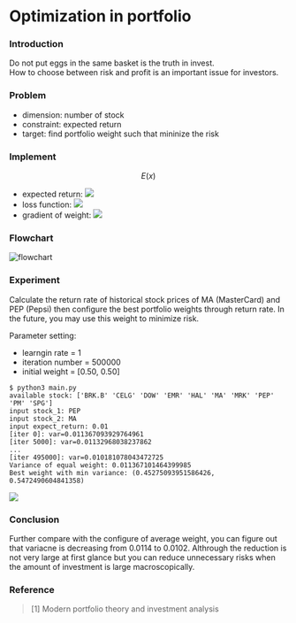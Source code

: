 # Optimization in portfolio

### Introduction
Do not put eggs in the same basket is the truth in invest.<br>
How to choose between risk and profit is an important issue for investors.

### Problem
* dimension: number of stock
* constraint: expected return
* target: find portfolio weight such that mininize the risk

### Implement
$$ E(x) $$
* expected return: ![](https://i.imgur.com/vB9RAh8.png)
* loss function: ![](https://i.imgur.com/qww1DCY.png)
* gradient of weight: ![](https://i.imgur.com/vLBjiXM.png)

### Flowchart
![flowchart](https://i.imgur.com/1Bx2utG.jpg)

### Experiment
Calculate the return rate of historical stock prices of MA (MasterCard) and PEP (Pepsi) then configure the best portfolio weights through return rate. In the future, you may use this weight to minimize risk. 

Parameter setting: 
* learngin rate = 1
* iteration number = 500000
* initial weight = [0.50, 0.50]
```
$ python3 main.py
available stock: ['BRK.B' 'CELG' 'DOW' 'EMR' 'HAL' 'MA' 'MRK' 'PEP' 'PM' 'SPG']
input stock_1: PEP
input stock_2: MA
input expect_return: 0.01
[iter 0]: var=0.011367093929764961
[iter 5000]: var=0.01132968038237862
...
[iter 495000]: var=0.010181078043472725
Variance of equal weight: 0.011367101464399985
Best weight with min variance: (0.45275093951586426, 0.5472490604841358)
```
![](https://i.imgur.com/wvIWcQa.png)

### Conclusion
Further compare with the configure of average weight, you can figure out that variacne is decreasing from 0.0114 to 0.0102. Althrough the reduction is not very large at first glance but you can reduce unnecessary risks when the amount of investment is large macroscopically.

### Reference
> [1] Modern portfolio theory and investment analysis
